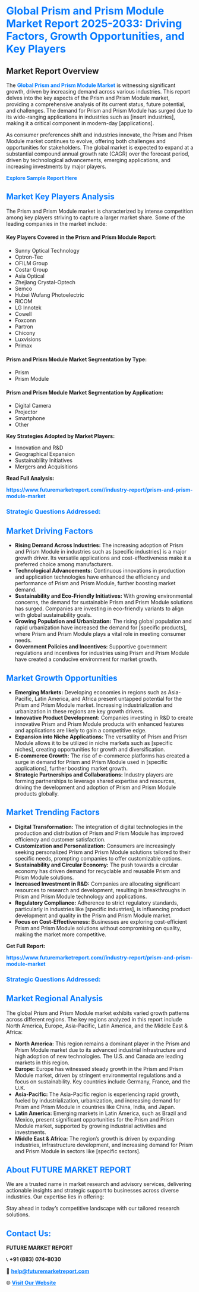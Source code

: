 <h1 style="color: #007BFF;">Global Prism and Prism Module Market Report 2025-2033: Driving Factors, Growth Opportunities, and Key Players</h1>

<section id="overview">
<h2>Market Report Overview</h2>
<p>The <a href="https://www.futuremarketreport.com//industry-report/prism-and-prism-module-market" style="color: #007BFF; text-decoration: none;"><strong>Global Prism and Prism Module Market</strong></a> is witnessing significant growth, driven by increasing demand across various industries. This report delves into the key aspects of the Prism and Prism Module market, providing a comprehensive analysis of its current status, future potential, and challenges. The demand for Prism and Prism Module has surged due to its wide-ranging applications in industries such as [insert industries], making it a critical component in modern-day [applications].</p>
<p>As consumer preferences shift and industries innovate, the Prism and Prism Module market continues to evolve, offering both challenges and opportunities for stakeholders. The global market is expected to expand at a substantial compound annual growth rate (CAGR) over the forecast period, driven by technological advancements, emerging applications, and increasing investments by major players.</p>
</section>

<section id="overview">
<p><a href="https://www.futuremarketreport.com//request-sample/reportId=76089" style="color: #007BFF; text-decoration: none;"><strong>Explore Sample Report Here</strong></a></p>
</section>

<section id="key-players">
<h2 style="color: #007BFF;">Market Key Players Analysis</h2>
<p>The Prism and Prism Module market is characterized by intense competition among key players striving to capture a larger market share. Some of the leading companies in the market include:</p>
<h4>Key Players Covered in the Prism and Prism Module Report:</h4>
<ul><li>Sunny Optical Technology</li><li>Optron-Tec</li><li>OFILM Group</li><li>Costar Group</li><li>Asia Optical</li><li>Zhejiang Crystal-Optech</li><li>Semco</li><li>Hubei Wufang Photoelectric</li><li>RICOM</li><li>LG Innotek</li><li>Cowell</li><li>Foxconn</li><li>Partron</li><li>Chicony</li><li>Luxvisions</li><li>Primax</li></ul>
<h4>Prism and Prism Module Market Segmentation by Type:</h4>
<ul><li>Prism</li><li>Prism Module</li></ul>

<h4>Prism and Prism Module Market Segmentation by Application:</h4>
<ul><li>Digital Camera</li><li>Projector</li><li>Smartphone</li><li>Other</li></ul>
<p><strong>Key Strategies Adopted by Market Players:</strong></p>
<ul>
<li>Innovation and R&D</li>
<li>Geographical Expansion</li>
<li>Sustainability Initiatives</li>
<li>Mergers and Acquisitions</li>
</ul>
</section>

<section>
<p><strong>Read Full Analysis: </strong></p><a href="https://www.futuremarketreport.com//industry-report/prism-and-prism-module-market" style="color: #007BFF; text-decoration: none;"><strong>https://www.futuremarketreport.com//industry-report/prism-and-prism-module-market</strong></a>
<h3 style="color: #007BFF;">Strategic Questions Addressed:</h3>
</section>

<section id="driving-factors">
<h2 style="color: #007BFF;">Market Driving Factors</h2>
<ul>
<li><strong>Rising Demand Across Industries:</strong> The increasing adoption of Prism and Prism Module in industries such as [specific industries] is a major growth driver. Its versatile applications and cost-effectiveness make it a preferred choice among manufacturers.</li>
<li><strong>Technological Advancements:</strong> Continuous innovations in production and application technologies have enhanced the efficiency and performance of Prism and Prism Module, further boosting market demand.</li>
<li><strong>Sustainability and Eco-Friendly Initiatives:</strong> With growing environmental concerns, the demand for sustainable Prism and Prism Module solutions has surged. Companies are investing in eco-friendly variants to align with global sustainability goals.</li>
<li><strong>Growing Population and Urbanization:</strong> The rising global population and rapid urbanization have increased the demand for [specific products], where Prism and Prism Module plays a vital role in meeting consumer needs.</li>
<li><strong>Government Policies and Incentives:</strong> Supportive government regulations and incentives for industries using Prism and Prism Module have created a conducive environment for market growth.</li>
</ul>
</section>

<section id="growth-opportunities">
<h2 style="color: #007BFF;">Market Growth Opportunities</h2>
<ul>
<li><strong>Emerging Markets:</strong> Developing economies in regions such as Asia-Pacific, Latin America, and Africa present untapped potential for the Prism and Prism Module market. Increasing industrialization and urbanization in these regions are key growth drivers.</li>
<li><strong>Innovative Product Development:</strong> Companies investing in R&D to create innovative Prism and Prism Module products with enhanced features and applications are likely to gain a competitive edge.</li>
<li><strong>Expansion into Niche Applications:</strong> The versatility of Prism and Prism Module allows it to be utilized in niche markets such as [specific niches], creating opportunities for growth and diversification.</li>
<li><strong>E-commerce Growth:</strong> The rise of e-commerce platforms has created a surge in demand for Prism and Prism Module used in [specific applications], further boosting market growth.</li>
<li><strong>Strategic Partnerships and Collaborations:</strong> Industry players are forming partnerships to leverage shared expertise and resources, driving the development and adoption of Prism and Prism Module products globally.</li>
</ul>
</section>

<section id="trending-factors">
<h2 style="color: #007BFF;">Market Trending Factors</h2>
<ul>
<li><strong>Digital Transformation:</strong> The integration of digital technologies in the production and distribution of Prism and Prism Module has improved efficiency and customer satisfaction.</li>
<li><strong>Customization and Personalization:</strong> Consumers are increasingly seeking personalized Prism and Prism Module solutions tailored to their specific needs, prompting companies to offer customizable options.</li>
<li><strong>Sustainability and Circular Economy:</strong> The push towards a circular economy has driven demand for recyclable and reusable Prism and Prism Module solutions.</li>
<li><strong>Increased Investment in R&D:</strong> Companies are allocating significant resources to research and development, resulting in breakthroughs in Prism and Prism Module technology and applications.</li>
<li><strong>Regulatory Compliance:</strong> Adherence to strict regulatory standards, particularly in industries like [specific industries], is influencing product development and quality in the Prism and Prism Module market.</li>
<li><strong>Focus on Cost-Effectiveness:</strong> Businesses are exploring cost-efficient Prism and Prism Module solutions without compromising on quality, making the market more competitive.</li>
</ul>
</section>

<section>
<p><strong>Get Full Report: </strong></p><a href="https://www.futuremarketreport.com//industry-report/prism-and-prism-module-market" style="color: #007BFF; text-decoration: none;"><strong>https://www.futuremarketreport.com//industry-report/prism-and-prism-module-market</strong></a>
<h3 style="color: #007BFF;">Strategic Questions Addressed:</h3>
</section>


<section id="regional-analysis">
<h2 style="color: #007BFF;">Market Regional Analysis</h2>
<p>The global Prism and Prism Module market exhibits varied growth patterns across different regions. The key regions analyzed in this report include North America, Europe, Asia-Pacific, Latin America, and the Middle East & Africa:</p>
<ul>
<li><strong>North America:</strong> This region remains a dominant player in the Prism and Prism Module market due to its advanced industrial infrastructure and high adoption of new technologies. The U.S. and Canada are leading markets in this region.</li>
<li><strong>Europe:</strong> Europe has witnessed steady growth in the Prism and Prism Module market, driven by stringent environmental regulations and a focus on sustainability. Key countries include Germany, France, and the U.K.</li>
<li><strong>Asia-Pacific:</strong> The Asia-Pacific region is experiencing rapid growth, fueled by industrialization, urbanization, and increasing demand for Prism and Prism Module in countries like China, India, and Japan.</li>
<li><strong>Latin America:</strong> Emerging markets in Latin America, such as Brazil and Mexico, present significant opportunities for the Prism and Prism Module market, supported by growing industrial activities and investments.</li>
<li><strong>Middle East & Africa:</strong> The region’s growth is driven by expanding industries, infrastructure development, and increasing demand for Prism and Prism Module in sectors like [specific sectors].</li>
</ul>
</section>

<footer>
<h2 style="color: #007BFF;">About FUTURE MARKET REPORT</h2>
<p>We are a trusted name in market research and advisory services, delivering actionable insights and strategic support to businesses across diverse industries. Our expertise lies in offering:</p>

<p>Stay ahead in today’s competitive landscape with our tailored research solutions.</p>

<h2 style="color: #007BFF;">Contact Us:</h2>
<p><strong>FUTURE MARKET REPORT</strong></p>
<p>📞 <strong>+91 (883) 074-8030</strong></p>
<p>📧 <strong><a href="mailto:help@futuremarketreport.com" style="color: #007BFF;">help@futuremarketreport.com</a></strong></p>
<p>🌐 <strong><a href="https://www.futuremarketreport.com/" style="color: #007BFF;">Visit Our Website</a></strong></p>
</footer>